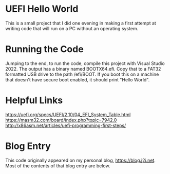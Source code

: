 # UEFI Hello World

This is a small project that I did one evening in making a first attempt at writing code that will run on a PC without an operating system. 

# Running the Code 

Jumping to the end, to run the code, compile this project with Visual Studio 2022. The output has a binary named BOOTX64.efi. Copy that to a FAT32 formatted USB drive to the path /efi/BOOT. If you boot this on a machine that doesn't have secure boot enabled, it should print "Hello World".

# Helpful Links

 https://uefi.org/specs/UEFI/2.10/04_EFI_System_Table.html
https://masm32.com/board/index.php?topic=7942.0
http://x86asm.net/articles/uefi-programming-first-steps/


# Blog Entry

This code originally appeared on my personal blog, https://blog.j2i.net. Most of the contents of that blog entry are below. 


